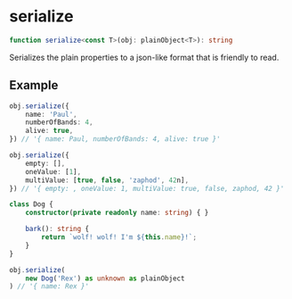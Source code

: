 # serialize

```ts
function serialize<const T>(obj: plainObject<T>): string
```

Serializes the plain properties to a json-like format that is friendly to read. 

## Example

```ts
obj.serialize({
    name: 'Paul',
    numberOfBands: 4,
    alive: true,
}) // '{ name: Paul, numberOfBands: 4, alive: true }'
```

```ts
obj.serialize({
    empty: [],
    oneValue: [1],
    multiValue: [true, false, 'zaphod', 42n],
}) // '{ empty: , oneValue: 1, multiValue: true, false, zaphod, 42 }'
```

```ts
class Dog {
    constructor(private readonly name: string) { }

    bark(): string {
        return `wolf! wolf! I'm ${this.name}!`;
    }
}

obj.serialize(
    new Dog('Rex') as unknown as plainObject
) // '{ name: Rex }'
```
